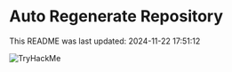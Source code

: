# Auto Regenerate Repository

This README was last updated: 2024-11-22 17:51:12

 ![TryHackMe](https://tryhackme.com/badge/533634)